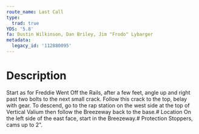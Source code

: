```yaml
---
route_name: Last Call
type:
  trad: true
YDS: '5.8'
fa: Dustin Wilkinson, Dan Briley, Jim "Frodo" Lybarger
metadata:
  legacy_id: '112880095'
---
```

# Description
Start as for Freddie Went Off the Rails, after a few feet, angle up and right past two bolts to the next small crack. Follow this crack to the top, belay with gear. To descend, go to the rap station on the west side at the top of Vertical Valium then follow the Breezeway back to the base.# Location
On the left side of the east face, start in the Breezeway.# Protection
Stoppers, cams up to 2".
